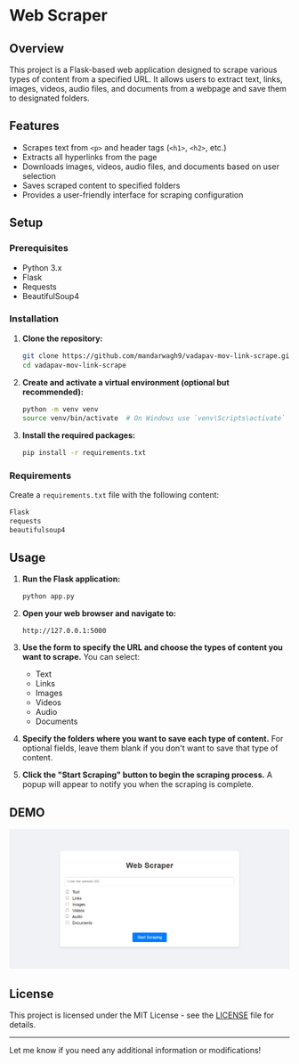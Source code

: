 # Web Scraper

## Overview

This project is a Flask-based web application designed to scrape various types of content from a specified URL. It allows users to extract text, links, images, videos, audio files, and documents from a webpage and save them to designated folders.

## Features

- Scrapes text from `<p>` and header tags (`<h1>`, `<h2>`, etc.)
- Extracts all hyperlinks from the page
- Downloads images, videos, audio files, and documents based on user selection
- Saves scraped content to specified folders
- Provides a user-friendly interface for scraping configuration

## Setup

### Prerequisites

- Python 3.x
- Flask
- Requests
- BeautifulSoup4

### Installation

1. **Clone the repository:**

    ```bash
    git clone https://github.com/mandarwagh9/vadapav-mov-link-scrape.git
    cd vadapav-mov-link-scrape
    ```

2. **Create and activate a virtual environment (optional but recommended):**

    ```bash
    python -m venv venv
    source venv/bin/activate  # On Windows use `venv\Scripts\activate`
    ```

3. **Install the required packages:**

    ```bash
    pip install -r requirements.txt
    ```

### Requirements

Create a `requirements.txt` file with the following content:

```
Flask
requests
beautifulsoup4
```

## Usage

1. **Run the Flask application:**

    ```bash
    python app.py
    ```

2. **Open your web browser and navigate to:**

    ```
    http://127.0.0.1:5000
    ```

3. **Use the form to specify the URL and choose the types of content you want to scrape.** You can select:
   - Text
   - Links
   - Images
   - Videos
   - Audio
   - Documents

4. **Specify the folders where you want to save each type of content.** For optional fields, leave them blank if you don't want to save that type of content.

5. **Click the "Start Scraping" button to begin the scraping process.** A popup will appear to notify you when the scraping is complete.

## DEMO

![DEMO](https://github.com/mandarwagh9/web-scraper/blob/main/webscraper.PNG?raw=true)

## License

This project is licensed under the MIT License - see the [LICENSE](LICENSE) file for details.

---

Let me know if you need any additional information or modifications!
